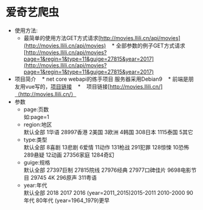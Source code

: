 ﻿# 爱奇艺爬虫
* 使用方法:
    *    最简单的使用方法GET方式请求[http://movies.llili.cn/api/movies](http://movies.llili.cn/api/movies)
    *    全部参数的例子GET方式请求[http://movies.llili.cn/api/movies?page=1&regin=1&type=11&guige=27815&year=2017](http://movies.llili.cn/api/movies?page=1&regin=1&type=11&guige=27815&year=2017)
* 项目简介
    *    net core webapi的练手项目 服务器采用Debian9
    *    前端是朋友用vue写的，[项目链接](https://github.com/fengle0224/web_tv)
    *    项目链接[http://movies.llili.cn/]（http://movies.llili.cn/）
* 参数
    *  page:页数 <br>如:page=1
    *  region:地区 <br>默认全部 1华语 28997香港 2美国 3欧洲 4韩国 308日本 1115泰国 5其它
    *  type:类型 <br>默认全部 8喜剧 13悲剧 6爱情 11动作 131枪战 291犯罪 128惊悚 10恐怖 289悬疑 12动画 27356家庭 1284奇幻
    *  guige:规格 <br>默认全部 27397巨制 27815院线 27976经典 27977口碑佳片 9698电影节目 29745 4K 296原声 311粤语
    *  year:年代 <br>默认全部 2018 2017 2016 (year=2011_2015)2015-2011 2010-2000 90年代 80年代 (year=1964_1979)更早
